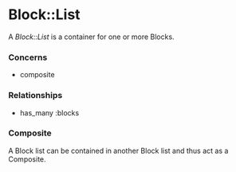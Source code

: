 Block::List
===========

A *Block::List* is a container for one or more Blocks.

### Concerns

-	composite

### Relationships

-	has_many :blocks

### Composite

A Block list can be contained in another Block list and thus act as a Composite.

